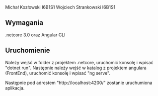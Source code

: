 Michał Kozłowski I6B1S1 
Wojciech Strankowski I6B1S1

## Wymagania
.netcore 3.0 oraz Angular CLI

## Uruchomienie

Należy wejść w folder z projektem .netcore, uruchomić konsolę i wpisać "dotnet run".
Następnie należy wejść w katalog z projektem angulara (FrontEnd), uruchomić konsolę i wpisać "ng serve".

Następnie pod adrestem "http://localhost:4200/" zostanie uruchumiona aplikacja.

